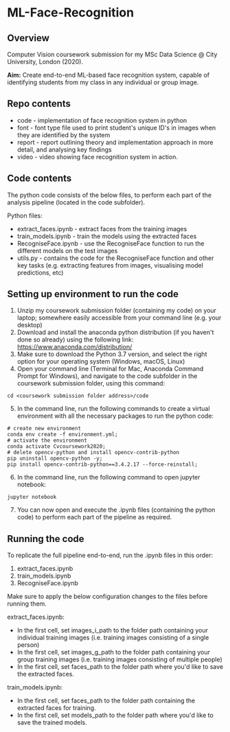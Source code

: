 # ML-Face-Recognition

## Overview
Computer Vision coursework submission for my MSc Data Science @ City University, London (2020).

**Aim:** Create end-to-end ML-based face recognition system, capable of identifying students from my class in any individual or group image.

## Repo contents
* code - implementation of face recognition system in python
* font - font type file used to print student's unique ID's in images when they are identified by the system
* report - report outlining theory and implementation approach in more detail, and analysing key findings
* video - video showing face recognition system in action.

## Code contents

The python code consists of the below files, to perform each part of the analysis pipeline (located in the code subfolder).

Python files:
* extract_faces.ipynb - extract faces from the training images
* train_models.ipynb - train the models using the extracted faces
* RecogniseFace.ipynb - use the RecogniseFace function to run the different models on the test images
* utils.py - contains the code for the RecogniseFace function and other key tasks (e.g. extracting features from images, visualising model predictions, etc)

## Setting up environment to run the code

1. Unzip my coursework submission folder (containing my code) on your laptop; somewhere easily accessible from your command line (e.g. your desktop)
2. Download and install the anaconda python distribution (if you haven't done so already) using the following link: https://www.anaconda.com/distribution/
3. Make sure to download the Python 3.7 version, and select the right option for your operating system (Windows, macOS, Linux)
4. Open your command line (Terminal for Mac, Anaconda Command Prompt for Windows), and navigate to the code subfolder in the coursework submission folder, using this command:

```
cd <coursework submission folder address>/code 
```
5. In the command line, run the following commands to create a virtual environment with all the necessary packages to run the python code: 

```
# create new environment
conda env create -f environment.yml;
# activate the environment
conda activate Cvcoursework2020;
# delete opencv-python and install opencv-contrib-python
pip uninstall opencv-python -y;
pip install opencv-contrib-python==3.4.2.17 --force-reinstall;
```
6. In the command line, run the following command to open jupyter notebook:

```
jupyter notebook
```
7. You can now open and execute the .ipynb files (containing the python code) to perform each part of the pipeline as required.

## Running the code

To replicate the full pipeline end-to-end, run the .ipynb files in this order:
1. extract_faces.ipynb 
2. train_models.ipynb
3. RecogniseFace.ipynb

Make sure to apply the below configuration changes to the files before running them.
 
extract_faces.ipynb: 
* In the first cell, set images_i_path to the folder path containing your individual training images (i.e. training images consisting of a single person)
* In the first cell, set images_g_path to the folder path containing your group training images (i.e. training images consisting of multiple people)
* In the first cell, set faces_path to the folder path where you'd like to save the extracted faces.

train_models.ipynb:
* In the first cell, set faces_path to the folder path containing the extracted faces for training.
* In the first cell, set models_path to the folder path where you'd like to save the trained models.
